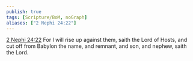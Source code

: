 ```yaml
---
publish: true
tags: [Scripture/BoM, noGraph]
aliases: ["2 Nephi 24:22"]
---
```

[2 Nephi 24:22](https://churchofjesuschrist.org/study/scriptures/bofm/2-ne/24?lang=eng&id=p22#p22) For I will rise up against them, saith the Lord of Hosts, and cut off from Babylon the name, and remnant, and son, and nephew, saith the Lord.
